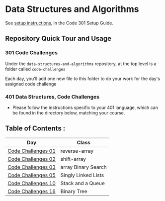 # Data Structures and Algorithms

See [setup instructions](https://codefellows.github.io/setup-guide/code-301/3-code-challenges), in the Code 301 Setup Guide.

## Repository Quick Tour and Usage

### 301 Code Challenges

Under the `data-structures-and-algorithms` repository, at the top level is a folder called `code-challenges`

Each day, you'll add one new file to this folder to do your work for the day's assigned code challenge

### 401 Data Structures, Code Challenges

- Please follow the instructions specific to your 401 language, which can be found in the directory below, matching your course.


## Table of Contents :


|Day                  |Class|
|---------------      |-----| 
|[Code Challenges 01](https://github.com/IbrahimAljabr/data-structures-and-algorithms/blob/master/javascript/code-challenges/arrayReverse/readme.md)|reverse-array|
|[Code Challenges 02](https://github.com/IbrahimAljabr/data-structures-and-algorithms/blob/master/javascript/code-challenges/arrayShift/readme.md)|shift-array|
|[Code Challenges 03](https://github.com/IbrahimAljabr/data-structures-and-algorithms/blob/master/javascript/code-challenges/arrayBinarySearch/readme.md)|array Binary Search|
|[Code Challenges 05](https://github.com/IbrahimAljabr/data-structures-and-algorithms/blob/master/javascript/linkedList/readme.md)|Singly Linked Lists|
|[Code Challenges 10](https://github.com/IbrahimAljabr/data-structures-and-algorithms/blob/master/javascript/code-challenges/stacksAndQueues/readme.md)|Stack and a Queue|
|[Code Challenges 16](https://github.com/IbrahimAljabr/data-structures-and-algorithms/blob/master/javascript/code-challenges/tree/readme.md)|Binary Tree|

